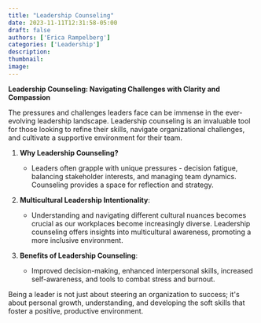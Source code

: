 ```yaml
---
title: "Leadership Counseling"
date: 2023-11-11T12:31:58-05:00
draft: false
authors: ['Erica Rampelberg']
categories: ['Leadership']
description: 
thumbnail: 
image: 
---
```



**Leadership Counseling: Navigating Challenges with Clarity and Compassion**

 

The pressures and challenges leaders face can be immense in the ever-evolving leadership landscape. Leadership counseling is an invaluable tool for those looking to refine their skills, navigate organizational challenges, and cultivate a supportive environment for their team.

 

1. **Why Leadership Counseling?**

   - Leaders often grapple with unique pressures - decision fatigue, balancing stakeholder interests, and managing team dynamics. Counseling provides a space for reflection and strategy.

 

2. **Multicultural Leadership Intentionality**:

   - Understanding and navigating different cultural nuances becomes crucial as our workplaces become increasingly diverse. Leadership counseling offers insights into multicultural awareness, promoting a more inclusive environment.

 

3. **Benefits of Leadership Counseling**:

   - Improved decision-making, enhanced interpersonal skills, increased self-awareness, and tools to combat stress and burnout.

 

Being a leader is not just about steering an organization to success; it's about personal growth, understanding, and developing the soft skills that foster a positive, productive environment.